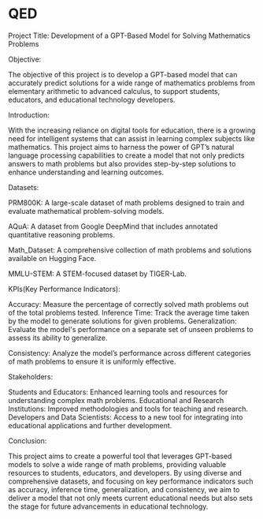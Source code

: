 # QED

Project Title: Development of a GPT-Based Model for Solving Mathematics Problems

Objective: 

The objective of this project is to develop a GPT-based model that can accurately predict solutions for a wide range of mathematics problems from elementary arithmetic to advanced calculus, to support students, educators, and educational technology developers.

Introduction:

With the increasing reliance on digital tools for education, there is a growing need for intelligent systems that can assist in learning complex subjects like mathematics. This project aims to harness the power of GPT’s natural language processing capabilities to create a model that not only predicts answers to math problems but also provides step-by-step solutions to enhance understanding and learning outcomes.

Datasets:

PRM800K: A large-scale dataset of math problems designed to train and evaluate mathematical problem-solving models.

AQuA: A dataset from Google DeepMind that includes annotated quantitative reasoning problems.

Math_Dataset: A comprehensive collection of math problems and solutions available on Hugging Face.

MMLU-STEM: A STEM-focused dataset by TIGER-Lab.

KPIs(Key Performance Indicators):

Accuracy: Measure the percentage of correctly solved math problems out of the total problems tested.
Inference Time: Track the average time taken by the model to generate solutions for given problems.
Generalization: Evaluate the model's performance on a separate set of unseen problems to assess its ability to generalize.

Consistency: Analyze the model’s performance across different categories of math problems to ensure it is uniformly effective.

Stakeholders:

Students and Educators: Enhanced learning tools and resources for understanding complex math problems.
Educational and Research Institutions: Improved methodologies and tools for teaching and research.
Developers and Data Scientists: Access to a new tool for integrating into educational applications and further development.

Conclusion: 

This project aims to create a powerful tool that leverages GPT-based models to solve a wide range of math problems, providing valuable resources to students, educators, and developers. By using diverse and comprehensive datasets, and focusing on key performance indicators such as accuracy, inference time, generalization, and consistency, we aim to deliver a model that not only meets current educational needs but also sets the stage for future advancements in educational technology.


